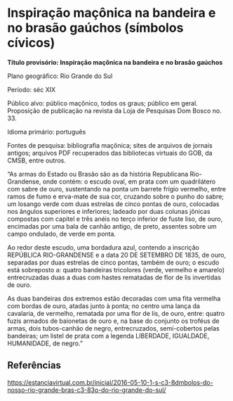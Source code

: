 # Inspiração maçônica na bandeira e no brasão gaúchos (símbolos cívicos)

**Título provisório: Inspiração maçônica na bandeira e no brasão gaúchos**

Plano geográfico: Rio Grande do Sul

Período: séc XIX

Público alvo: público maçônico, todos os graus; público em geral. Proposição de publicação na revista da Loja de Pesquisas Dom Bosco no. 33.

Idioma primário: português

Fontes de pesquisa: bibliografia maçônica; sites de arquivos de jornais antigos; arquivos PDF recuperados das bibliotecas virtuais do GOB, da CMSB, entre outros.


“As armas do Estado ou Brasão são as da história Republicana Rio-Grandense, onde contém: o escudo oval, em prata com um quadrilátero com sabre de ouro, sustentando na ponta um barrete frígio vermelho, entre ramos de fumo e erva-mate de sua cor, cruzando sobre o punho do sabre; um losango verde com duas estrelas de cinco pontas de ouro, colocadas nos ângulos superiores e inferiores; ladeado por duas colunas jônicas compostas com capitel e três anéis no terço inferior de fuste liso, de ouro, encimadas por uma bala de canhão antigo, de preto, assentes sobre um campo ondulado, de verde em ponta.

Ao redor deste escudo, uma bordadura azul, contendo a inscrição REPÚBLICA RIO-GRANDENSE e a data 20 DE SETEMBRO DE 1835, de ouro, separadas por duas estrelas de cinco pontas, também de ouro; o escudo está sobreposto a: quatro bandeiras tricolores (verde, vermelho e amarelo) entrecruzadas duas a duas com hastes rematadas de flor de lis invertidas de ouro.

As duas bandeiras dos extremos estão decoradas com uma fita vermelha com bordas de ouro, atadas junto à ponta; no centro uma lança da cavalaria, de vermelho, rematada por uma flor de lis, de ouro, entre: quatro fuzis armados de baionetas de ouro e, na base do conjunto os troféus de armas, dois tubos-canhão de negro, entrecruzados, semi-cobertos pelas bandeiras; um listel de prata com a legenda LIBERDADE, IGUALDADE, HUMANIDADE, de negro.”

## Referências

https://estanciavirtual.com.br/inicial/2016-05-10-1-s-c3-8dmbolos-do-nosso-rio-grande-bras-c3-83o-do-rio-grande-do-sul/ 
